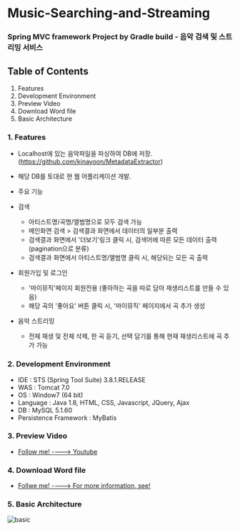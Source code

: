 # Music-Searching-and-Streaming
### Spring MVC framework Project by Gradle build - 음악 검색 및 스트리밍 서비스

## Table of Contents
 1. Features
 2. Development Environment
 3. Preview Video
 4. Download Word file 
 5. Basic Architecture

 

### 1. Features
 - Localhost에 있는 음악파일을 파싱하여 DB에 저장. (https://github.com/kinayoon/MetadataExtractor)
  - 해당 DB를 토대로 현 웹 어플리케이션 개발.


 - 주요 기능
  - 검색
    - 아티스트명/곡명/앨범명으로 모두 검색 가능 
    - 메인화면 검색 > 검색결과 화면에서 데이터의 일부분 출력   
    - 검색결과 화면에서 '더보기'링크 클릭 시, 검색어에 따른 모든 데이터 출력 (pagination으로 분류)
    - 검색결과 화면에서 아티스트명/앨범명 클릭 시, 해당되는 모든 곡 출력

  - 회원가입 및 로그인
    - '마이뮤직'페이지 회원전용 (좋아하는 곡을 따로 담아 재생리스트를 만들 수 있음)
    - 해당 곡의 '좋아요' 버튼 클릭 시, '마이뮤직' 페이지에서 곡 추가 생성
    
  - 음악 스트리밍
    - 전체 재생 및 전체 삭제, 한 곡 듣기, 선택 담기를 통해 현재 재생리스트에 곡 추가 가능    

### 2. Development Environment
 - IDE : STS (Spring Tool Suite) 3.8.1.RELEASE
 - WAS : Tomcat 7.0
 - OS : Window7 (64 bit)
 - Language : Java 1.8, HTML, CSS, Javascript, JQuery, Ajax
 - DB : MySQL 5.1.60
 - Persistence Framework : MyBatis 
 
### 3. Preview Video    
  - [Follow me! ----> Youtube](https://youtu.be/PJmvVzF63wY)
  
### 4. Download Word file
  - [Follwe me! ----> For more information, see!](https://github.com/kinayoon/Music-Searching-and-Streaming/files/643620/Music.Searching.and.Streaming.docx)


### 5. Basic Architecture
   ![basic](https://cloud.githubusercontent.com/assets/21224368/20875725/4f7bcf12-bb00-11e6-92c1-1591b5e62fd3.JPG)


